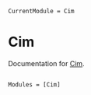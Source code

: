 ```@meta
CurrentModule = Cim
```

# Cim

Documentation for [Cim](https://github.com/peakfind/Cim.jl).

```@index
```

```@autodocs
Modules = [Cim]
```
